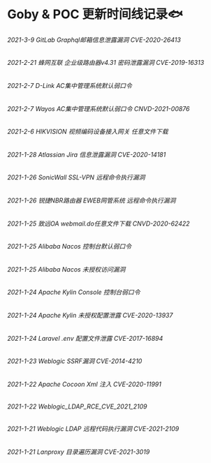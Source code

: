 # Goby & POC 更新时间线记录🐟

###### 2021-3-9 GitLab Graphql邮箱信息泄露漏洞 CVE-2020-26413

###### 2021-2-21 蜂网互联 企业级路由器v4.31 密码泄露漏洞 CVE-2019-16313

###### 2021-2-7 D-Link AC集中管理系统默认弱口令

###### 2021-2-7 Wayos AC集中管理系统默认弱口令  CNVD-2021-00876

###### 2021-2-6 HIKVISION 视频编码设备接入网关 任意文件下载

###### 2021-1-28 Atlassian Jira 信息泄露漏洞 CVE-2020-14181

###### 2021-1-26 SonicWall SSL-VPN 远程命令执行漏洞

###### 2021-1-26 锐捷NBR路由器 EWEB网管系统 远程命令执行漏洞

###### 2021-1-25 致远OA webmail.do任意文件下载 CNVD-2020-62422

###### 2021-1-25 Alibaba Nacos 控制台默认弱口令

###### 2021-1-25 Alibaba Nacos 未授权访问漏洞

###### 2021-1-24 Apache Kylin Console 控制台弱口令

###### 2021-1-24 Apache Kylin 未授权配置泄露 CVE-2020-13937

###### 2021-1-24 Laravel .env 配置文件泄露 CVE-2017-16894

###### 2021-1-23 Weblogic SSRF漏洞 CVE-2014-4210

###### 2021-1-22 Apache Cocoon Xml 注入 CVE-2020-11991

###### 2021-1-22 Weblogic_LDAP_RCE_CVE_2021_2109

###### 2021-1-21 Weblogic LDAP 远程代码执行漏洞 CVE-2021-2109

###### 2021-1-21 Lanproxy 目录遍历漏洞 CVE-2021-3019